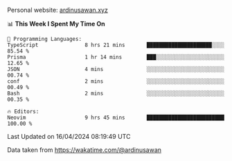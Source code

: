 Personal website: [ardinusawan.xyz](https://ardinusawan.xyz)

<!--START_SECTION:waka-->
📊 **This Week I Spent My Time On** 

```text
💬 Programming Languages: 
TypeScript               8 hrs 21 mins       █████████████████████░░░░   85.54 % 
Prisma                   1 hr 14 mins        ███░░░░░░░░░░░░░░░░░░░░░░   12.65 % 
JSON                     4 mins              ░░░░░░░░░░░░░░░░░░░░░░░░░   00.74 % 
conf                     2 mins              ░░░░░░░░░░░░░░░░░░░░░░░░░   00.49 % 
Bash                     2 mins              ░░░░░░░░░░░░░░░░░░░░░░░░░   00.35 % 

🔥 Editors: 
Neovim                   9 hrs 45 mins       █████████████████████████   100.00 % 
```


 Last Updated on 16/04/2024 08:19:49 UTC
<!--END_SECTION:waka-->
Data taken from https://wakatime.com/@ardinusawan
